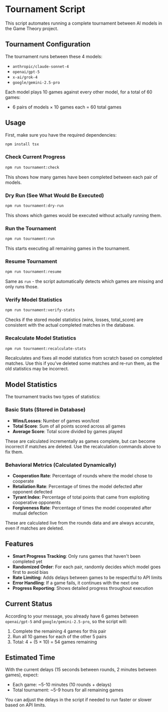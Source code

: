 # Tournament Script

This script automates running a complete tournament between AI models in the Game Theory project.

## Tournament Configuration

The tournament runs between these 4 models:
- `anthropic/claude-sonnet-4`
- `openai/gpt-5`
- `x-ai/grok-4`
- `google/gemini-2.5-pro`

Each model plays 10 games against every other model, for a total of 60 games:
- 6 pairs of models × 10 games each = 60 total games

## Usage

First, make sure you have the required dependencies:
```bash
npm install tsx
```

### Check Current Progress
```bash
npm run tournament:check
```
This shows how many games have been completed between each pair of models.

### Dry Run (See What Would Be Executed)
```bash
npm run tournament:dry-run
```
This shows which games would be executed without actually running them.

### Run the Tournament
```bash
npm run tournament:run
```
This starts executing all remaining games in the tournament.

### Resume Tournament
```bash
npm run tournament:resume
```
Same as `run` - the script automatically detects which games are missing and only runs those.

### Verify Model Statistics
```bash
npm run tournament:verify-stats
```
Checks if the stored model statistics (wins, losses, total_score) are consistent with the actual completed matches in the database.

### Recalculate Model Statistics
```bash
npm run tournament:recalculate-stats
```
Recalculates and fixes all model statistics from scratch based on completed matches. Use this if you've deleted some matches and re-run them, as the old statistics may be incorrect.

## Model Statistics

The tournament tracks two types of statistics:

### Basic Stats (Stored in Database)
- **Wins/Losses**: Number of games won/lost
- **Total Score**: Sum of all points scored across all games
- **Average Score**: Total score divided by games played

These are calculated incrementally as games complete, but can become incorrect if matches are deleted. Use the recalculation commands above to fix them.

### Behavioral Metrics (Calculated Dynamically)
- **Cooperation Rate**: Percentage of rounds where the model chose to cooperate
- **Retaliation Rate**: Percentage of times the model defected after opponent defected
- **Tyrant Index**: Percentage of total points that came from exploiting cooperative opponents
- **Forgiveness Rate**: Percentage of times the model cooperated after mutual defection

These are calculated live from the rounds data and are always accurate, even if matches are deleted.

## Features

- **Smart Progress Tracking**: Only runs games that haven't been completed yet
- **Randomized Order**: For each pair, randomly decides which model goes first to avoid bias
- **Rate Limiting**: Adds delays between games to be respectful to API limits
- **Error Handling**: If a game fails, it continues with the next one
- **Progress Reporting**: Shows detailed progress throughout execution

## Current Status

According to your message, you already have 6 games between `openai/gpt-5` and `google/gemini-2.5-pro`, so the script will:

1. Complete the remaining 4 games for this pair
2. Run all 10 games for each of the other 5 pairs
3. Total: 4 + (5 × 10) = 54 games remaining

## Estimated Time

With the current delays (15 seconds between rounds, 2 minutes between games), expect:
- Each game: ~5-10 minutes (10 rounds + delays)
- Total tournament: ~5-9 hours for all remaining games

You can adjust the delays in the script if needed to run faster or slower based on API limits.
